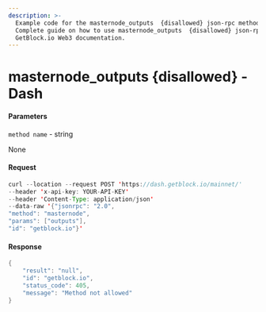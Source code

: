 ```yaml
---
description: >-
  Example code for the masternode_outputs  {disallowed} json-rpc method.
  Сomplete guide on how to use masternode_outputs  {disallowed} json-rpc in
  GetBlock.io Web3 documentation.
---
```


# masternode\_outputs {disallowed} - Dash

#### Parameters

`method name` - string

None

#### Request

```java
curl --location --request POST 'https://dash.getblock.io/mainnet/' 
--header 'x-api-key: YOUR-API-KEY' 
--header 'Content-Type: application/json' 
--data-raw '{"jsonrpc": "2.0",
"method": "masternode",
"params": ["outputs"],
"id": "getblock.io"}'
```

#### Response

```java
{
    "result": "null",
    "id": "getblock.io",
    "status_code": 405,
    "message": "Method not allowed"
}
```
